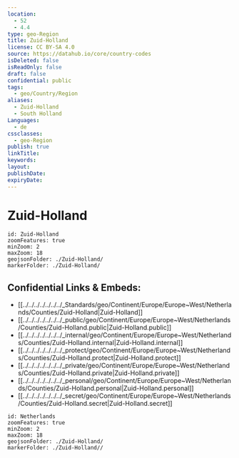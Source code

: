 ```yaml
---
location:
  - 52
  - 4.4
type: geo-Region
title: Zuid-Holland
license: CC BY-SA 4.0
source: https://datahub.io/core/country-codes
isDeleted: false
isReadOnly: false
draft: false
confidential: public
tags:
  - geo/Country/Region
aliases:
  - Zuid-Holland
  - South Holland
Languages:
  - de
cssclasses:
  - geo-Region
publish: true
linkTitle: 
keywords: 
layout: 
publishDate: 
expiryDate:
---
```


# Zuid-Holland

```leaflet
id: Zuid-Holland
zoomFeatures: true 
minZoom: 2 
maxZoom: 18
geojsonFolder: ./Zuid-Holland/
markerFolder: ./Zuid-Holland/
```


## Confidential Links & Embeds: 
- [[../../../../../../../_Standards/geo/Continent/Europe/Europe~West/Netherlands/Counties/Zuid-Holland|Zuid-Holland]] 
- [[../../../../../../../_public/geo/Continent/Europe/Europe~West/Netherlands/Counties/Zuid-Holland.public|Zuid-Holland.public]] 
- [[../../../../../../../_internal/geo/Continent/Europe/Europe~West/Netherlands/Counties/Zuid-Holland.internal|Zuid-Holland.internal]] 
- [[../../../../../../../_protect/geo/Continent/Europe/Europe~West/Netherlands/Counties/Zuid-Holland.protect|Zuid-Holland.protect]] 
- [[../../../../../../../_private/geo/Continent/Europe/Europe~West/Netherlands/Counties/Zuid-Holland.private|Zuid-Holland.private]] 
- [[../../../../../../../_personal/geo/Continent/Europe/Europe~West/Netherlands/Counties/Zuid-Holland.personal|Zuid-Holland.personal]] 
- [[../../../../../../../_secret/geo/Continent/Europe/Europe~West/Netherlands/Counties/Zuid-Holland.secret|Zuid-Holland.secret]] 


```leaflet
id: Netherlands
zoomFeatures: true 
minZoom: 2 
maxZoom: 18
geojsonFolder: ./Zuid-Holland/
markerFolder: ./Zuid-Holland//
```

